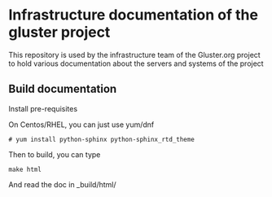 # Infrastructure documentation of the gluster project

This repository is used by the infrastructure team of the Gluster.org project
to hold various documentation about the servers and systems of the project

## Build documentation

Install pre-requisites

On Centos/RHEL, you can just use yum/dnf
```
# yum install python-sphinx python-sphinx_rtd_theme
```

Then to build, you can type

```
make html
```

And read the doc in _build/html/
